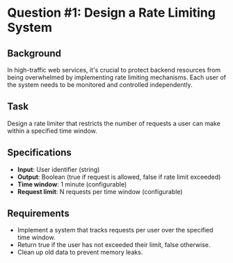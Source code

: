 
# Question #1: Design a Rate Limiting System

## Background
In high-traffic web services, it's crucial to protect backend resources from being overwhelmed by implementing rate limiting mechanisms. Each user of the system needs to be monitored and controlled independently.

## Task
Design a rate limiter that restricts the number of requests a user can make within a specified time window.

## Specifications
- **Input**: User identifier (string)
- **Output**: Boolean (true if request is allowed, false if rate limit exceeded)
- **Time window**: 1 minute (configurable)
- **Request limit**: N requests per time window (configurable)

## Requirements
- Implement a system that tracks requests per user over the specified time window.
- Return true if the user has not exceeded their limit, false otherwise.
- Clean up old data to prevent memory leaks.

